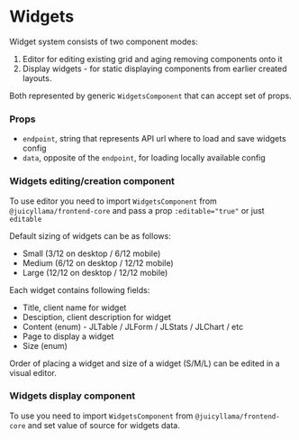 # Widgets

Widget system consists of two component modes:

1. Editor for editing existing grid and aging removing components onto it
2. Display widgets - for static displaying components from earlier created layouts.

Both represented by generic `WidgetsComponent` that can accept set of props.

### Props

-   `endpoint`, string that represents API url where to load and save widgets config
-   `data`, opposite of the `endpoint`, for loading locally available config

### Widgets editing/creation component

To use editor you need to import `WidgetsComponent` from `@juicyllama/frontend-core` and pass a prop `:editable="true"` or just `editable`

Default sizing of widgets can be as follows:

-   Small (3/12 on desktop / 6/12 mobile)
-   Medium (6/12 on desktop / 12/12 mobile)
-   Large (12/12 on desktop / 12/12 mobile)

Each widget contains following fields:

-   Title, client name for widget
-   Desciption, client description for widget
-   Content (enum) - JLTable / JLForm / JLStats / JLChart / etc
-   Page to display a widget
-   Size (enum)

Order of placing a widget and size of a widget (S/M/L) can be edited in a visual editor.

### Widgets display component

To use you need to import `WidgetsComponent` from `@juicyllama/frontend-core` and set value of source for widgets data.